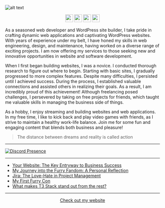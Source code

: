 ![alt text](https://github.com/nathanhenniges/nathanhenniges/blob/main/cover.png?raw=true "Github Cover")

<p align="center">
<a href="https://www.twitch.tv/mrdemonwolf"><img src="https://img.shields.io/badge/Twitch-00A2DB?&style=for-the-badge&logo=twitch&logoColor=white" height=25></a>
<a href="https://twitter.com/mrdemonwolf"><img src="https://img.shields.io/badge/Twitter-00A2DB?&style=for-the-badge&logo=Twitter&logoColor=white" height=25></a>
<a href="https://www.yotube.com/mrdemonwolf"><img src="https://img.shields.io/badge/YouTube-00A2DB?style=for-the-badge&logo=YoutUbe&logoColor=white" height=25></a>
<a href="https://www.linkedin.com/in/nathan-jk-henniges/"><img src="https://img.shields.io/badge/Nathanial_Henniges-00A2DB?style=for-the-badge&logo=linkedin&logoColor=white" height=25></a>
</p>

As a seasoned web developer and WordPress site builder, I take pride in crafting dynamic web applications and captivating WordPress websites. With years of experience under my belt, I have honed my skills in web engineering, design, and maintenance, having worked on a diverse range of exciting projects. I am now offering my services to those seeking new and innovative opportunities in website and software development.

When I first began building websites, I was a novice. I conducted thorough research to figure out where to begin. Starting with basic sites, I gradually progressed to more complex features. Despite many difficulties, I persisted until I achieved success. During the process, I established valuable connections and assisted others in realizing their goals. As a result, I am incredibly proud of this achievement! Although freelancing posed challenges, I persevered by taking on free projects for friends, which taught me valuable skills in managing the business side of things.

As a hobby, I enjoy streaming and building websites and web applications. In my free time, I like to kick back and play video games with friends, as I strive to maintain a healthy work-life balance. Join me for some fun and engaging content that blends both business and pleasure!

<blockquote>
The distance between dreams and reality is called action
</blockquote>

---

[![Discord Presence](https://lanyard.cnrad.dev/api/104781632166223872)](https://discord.com/users/104781632166223872)

---

<!-- BLOG-POST-LIST:START -->
- [Your Website: The Key Entryway to Business Success](https://www.mrdemonwolf.com/blog/your-website-the-key-entryway-to-business-success/)
- [My Journey into the Furry Fandom: A Personal Reflection](https://www.mrdemonwolf.com/blog/my-journey-into-the-furry-fandom-a-personal-reflection/)
- [Jira: The Love-Hate in Project Management](https://www.mrdemonwolf.com/blog/jira-the-love-hate-in-project-management/)
- [My First Furry Con](https://www.mrdemonwolf.com/blog/my-first-furry-con/)
- [What makes T3 Stack stand out from the rest?](https://www.mrdemonwolf.com/blog/what-makes-t3-stack-stand-out-from-the-rest/)
<!-- BLOG-POST-LIST:END -->

---

<p align="center">
  <a href="https://www.mrdemonwolf.com">Check out my website</a>
</p>
